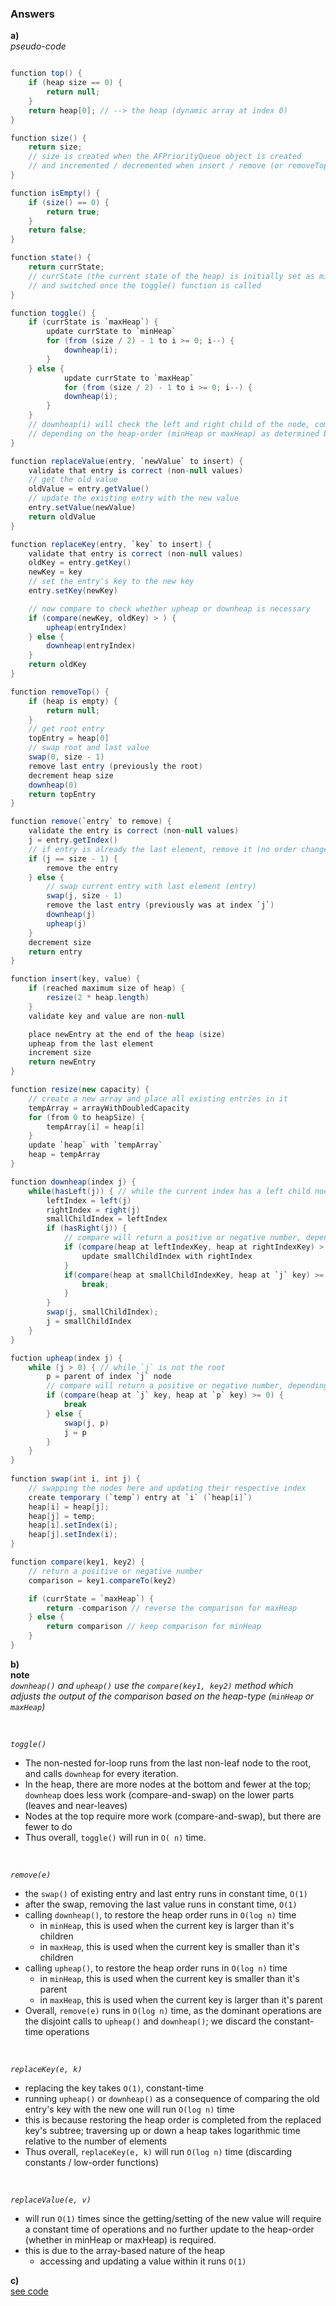 ### Answers

**a)** \
_pseudo-code_

```Java

function top() {
    if (heap size == 0) {
        return null;
    }
    return heap[0]; // --> the heap (dynamic array at index 0)
}

function size() {
    return size;
    // size is created when the AFPriorityQueue object is created
    // and incremented / decremented when insert / remove (or removeTop) are called
}

function isEmpty() {
    if (size() == 0) {
        return true;
    }
    return false;
}

function state() {
    return currState;
    // currState (the current state of the heap) is initially set as minHeap
    // and switched once the toggle() function is called
}

function toggle() {
    if (currState is `maxHeap`) {
        update currState to `minHeap`
        for (from (size / 2) - 1 to i >= 0; i--) {
            downheap(i);
        }
    } else {
            update currState to `maxHeap`
            for (from (size / 2) - 1 to i >= 0; i--) {
            downheap(i);
        }
    }
    // downheap(i) will check the left and right child of the node, compare their respective key magnitude and swap if necessary
    // depending on the heap-order (minHeap or maxHeap) as determined by the compare() function
}

function replaceValue(entry, `newValue` to insert) {
    validate that entry is correct (non-null values)
    // get the old value
    oldValue = entry.getValue()
    // update the existing entry with the new value
    entry.setValue(newValue)
    return oldValue
}

function replaceKey(entry, `key` to insert) {
    validate that entry is correct (non-null values)
    oldKey = entry.getKey()
    newKey = key
    // set the entry's key to the new key
    entry.setKey(newKey)

    // now compare to check whether upheap or downheap is necessary
    if (compare(newKey, oldKey) > ) {
        upheap(entryIndex)
    } else {
        downheap(entryIndex)
    }
    return oldKey
}

function removeTop() {
    if (heap is empty) {
        return null;
    }
    // get root entry
    topEntry = heap[0]
    // swap root and last value
    swap(0, size - 1)
    remove last entry (previously the root)
    decrement heap size
    downheap(0)
    return topEntry
}

function remove(`entry` to remove) {
    validate the entry is correct (non-null values)
    j = entry.getIndex()
    // if entry is already the last element, remove it (no order change)
    if (j == size - 1) {
        remove the entry
    } else {
        // swap current entry with last element (entry)
        swap(j, size - 1)
        remove the last entry (previously was at index `j`)
        downheap(j)
        upheap(j)
    }
    decrement size
    return entry
}

function insert(key, value) {
    if (reached maximum size of heap) {
        resize(2 * heap.length)
    }
    validate key and value are non-null

    place newEntry at the end of the heap (size)
    upheap from the last element
    increment size
    return newEntry
}

function resize(new capacity) {
    // create a new array and place all existing entries in it
    tempArray = arrayWithDoubledCapacity
    for (from 0 to heapSize) {
        tempArray[i] = heap[i]
    }
    update `heap` with `tempArray` 
    heap = tempArray
}

function downheap(index j) {
    while(hasLeft(j)) { // while the current index has a left child node
        leftIndex = left(j)
        rightIndex = right(j)
        smallChildIndex = leftIndex
        if (hasRight(j)) {
            // compare will return a positive or negative number, depending on currState
            if (compare(heap at leftIndexKey, heap at rightIndexKey) > 0) {
                update smallChildIndex with rightIndex
            }
            if(compare(heap at smallChildIndexKey, heap at `j` key) >= 0) {
                break;
            }
        }
        swap(j, smallChildIndex);
        j = smallChildIndex
    }
}

fuction upheap(index j) {
    while (j > 0) { // while `j` is not the root
        p = parent of index `j` node
        // compare will return a positive or negative number, depending on currState
        if (compare(heap at `j` key, heap at `p` key) >= 0) {
            break
        } else {
            swap(j, p)
            j = p
        }
    }
}
 
function swap(int i, int j) {
    // swapping the nodes here and updating their respective index
    create temporary (`temp`) entry at `i` (`heap[i]`)
    heap[i] = heap[j];
    heap[j] = temp;
    heap[i].setIndex(i);
    heap[j].setIndex(i); 
}

function compare(key1, key2) {
    // return a positive or negative number
    comparison = key1.compareTo(key2)

    if (currState = `maxHeap`) {
        return -comparison // reverse the comparison for maxHeap
    } else {
        return comparison // keep comparison for minHeap
    }
}


```

**b)** \
**note** \
_`downheap()` and `upheap()` use the `compare(key1, key2)` method which adjusts the output of the comparison based on the heap-type (`minHeap` or `maxHeap`)_

<br>

_`toggle()`_
- The non-nested for-loop runs from the last non-leaf node to the root, and calls `downheap` for every iteration.
- In the heap, there are more nodes at the bottom and fewer at the top; `downheap` does less work (compare-and-swap) on the lower parts (leaves and near-leaves)
- Nodes at the top require more work (compare-and-swap), but there are fewer to do
- Thus overall, `toggle()` will run in `O( n)` time.

<br>

_`remove(e)`_
- the `swap()` of existing entry and last entry runs in constant time, `O(1)`
- after the swap, removing the last value runs in constant time, `O(1)`
- calling `downheap()`, to restore the heap order runs in `O(log n)` time
    - in `minHeap`, this is used when the current key is larger than it's children
    - in `maxHeap`, this is used when the current key is smaller than it's children
- calling `upheap()`, to restore the heap order runs in `O(log n)` time
    - in `minHeap`, this is used when the current key is smaller than it's parent
    - in `maxHeap`, this is used when the current key is larger than it's parent
- Overall, `remove(e)` runs in `O(log n)` time, as the dominant operations are the disjoint calls to `upheap()` and `downheap()`; we discard the constant-time operations

<br>

_`replaceKey(e, k)`_
- replacing the key takes `O(1)`, constant-time
- running `upheap()` or `downheap()` as a consequence of comparing the old entry's key with the new one will run `O(log n)` time
- this is because restoring the heap order is completed from the replaced key's subtree; traversing up or down a heap takes logarithmic time relative to the number of elements
- Thus overall, `replaceKey(e, k)` will run `O(log n)` time (discarding constants / low-order functions)

<br>

_`replaceValue(e, v)`_
- will run `O(1)` times since the getting/setting of the new value will require a constant time of operations and no further update to the heap-order (whether in minHeap or maxHeap) is required.
- this is due to the array-based nature of the heap
    - accessing and updating a value within it runs `O(1)`



**c)** \
[see code](../programmingAssignment3/)
